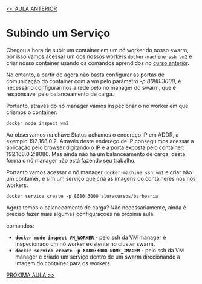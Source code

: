 [<< AULA ANTERIOR](https://github.com/pvreboucas/docker-swarm-orquestrador/blob/aula-02/aulas/03-listando-e-removendo-nos.md)

# Subindo um Serviço

Chegou a hora de subir um container em um nó worker do nosso swarm, por isso vamos acessar um dos nossos workers ```docker-machine ssh vm2``` 
e criar nosso container usando os comandos aprendidos no [curso anterior](https://github.com/pvreboucas/docker/blob/main/Docker%20Cheat%20Sheet%20-%20Os%20Comandos%20Utilizados.md).

No entanto, a partir de agora não basta configurar as portas de comunicação do container com a vm pelo parâmetro *-p 8080:3000*, 
é necessário configurarmos a rede pelo nó manager do swarm, que é responsável pelo balanceamento de carga.

Portanto, através do nó manager vamos inspecionar o nó worker em que criamos o container:

```docker node inspect vm2```

Ao observamos na chave Status achamos o endereço IP em ADDR, a exemplo 192.168.0.2. Através deste endereço de IP conseguimos acessar a aplicação pelo browser digitando o IP e a porta exposta pelo container: 192.168.0.2:8080.
Mas ainda não há um balanceamento de carga, desta forma o nó manager não está fazendo seu trabalho.

Portanto vamos acessar o nó manager ```docker-machine ssh vm1``` e criar não um container, e sim um serviço que cria as imagens do contâineres nos nós workers.

```docker service create -p 8080:3000 aluracursos/barbearia```

Agora temos o balanceamento de carga? Não necessariamente, ainda é preciso fazer mais algumas configurações na próxima aula.

comandos:
* __```docker node inspect VM_WORKER```__ - pelo ssh da VM manager é inspecionado um nó worker existente no cluster swarm.
* __```docker service create -p 8080:3000 NOME_IMAGEM```__ - pelo ssh da VM manager é criado um serviço dentro de um swarm direcionando a imagem do container para os workers.

[PRÓXIMA AULA >>](https://github.com/pvreboucas/docker-swarm-orquestrador/blob/aula-02/aulas/07-tarefas-e-o-routing-mesh.md)
